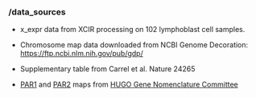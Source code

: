 ### /data_sources

- x_expr data from XCIR processing on 102 lymphoblast cell samples.

- Chromosome map data downloaded from NCBI Genome Decoration: https://ftp.ncbi.nlm.nih.gov/pub/gdp/

- Supplementary table from Carrel et al. Nature 24265

- [PAR1](https://www.genenames.org/data/genegroup/#!/group/715) and [PAR2](https://www.genenames.org/data/genegroup/#!/group/716) maps from [HUGO Gene Nomenclature Committee](https://www.genenames.org)
